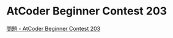 AtCoder Beginner Contest 203
===

[問題 - AtCoder Beginner Contest 203](https://atcoder.jp/contests/abc203/tasks)
